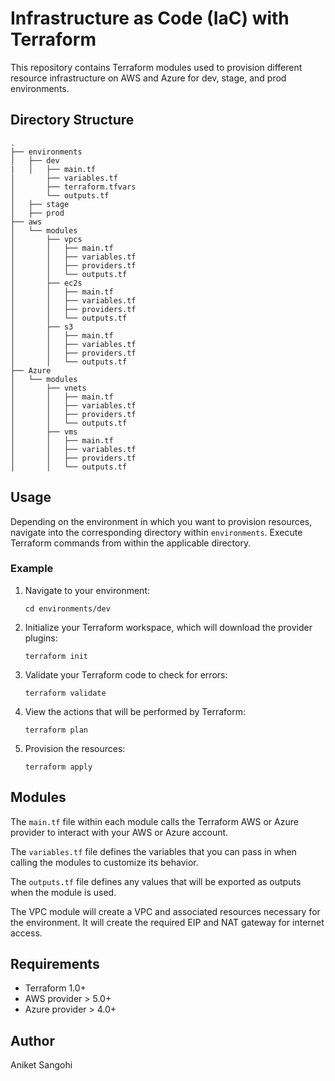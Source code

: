 # Infrastructure as Code (IaC) with Terraform
This repository contains Terraform modules used to provision different resource infrastructure on AWS and Azure for dev, stage, and prod environments.

## Directory Structure
```
.
├── environments
│   ├── dev
|   │   ├── main.tf
│       ├── variables.tf
│       ├── terraform.tfvars
│       └── outputs.tf
│   ├── stage
│   ├── prod
├── aws
│   └── modules
│       ├── vpcs
│       │   ├── main.tf
│       │   ├── variables.tf
│       │   ├── providers.tf
│       │   └── outputs.tf
│       ├── ec2s
│       │   ├── main.tf
│       │   ├── variables.tf
│       │   ├── providers.tf
│       │   └── outputs.tf
│       ├── s3
│       │   ├── main.tf
│       │   ├── variables.tf
│       │   ├── providers.tf
│       │   └── outputs.tf
├── Azure
│   └── modules
│       ├── vnets
│       │   ├── main.tf
│       │   ├── variables.tf
│       │   ├── providers.tf
│       │   └── outputs.tf
│       ├── vms
│       │   ├── main.tf
│       │   ├── variables.tf
│       │   ├── providers.tf
│       │   └── outputs.tf
```

## Usage

Depending on the environment in which you want to provision resources, navigate into the corresponding directory within `environments`. Execute Terraform commands from within the applicable directory.

### Example

1. Navigate to your environment:
    ```shell
    cd environments/dev
    ```

2. Initialize your Terraform workspace, which will download the provider plugins:
    ```shell
    terraform init
    ```

3. Validate your Terraform code to check for errors:
    ```shell
    terraform validate
    ```

4. View the actions that will be performed by Terraform:
    ```shell
    terraform plan
    ```

5. Provision the resources:
    ```shell
    terraform apply
    ```

## Modules

The `main.tf` file within each module calls the Terraform AWS or Azure provider to interact with your AWS or Azure account.

The `variables.tf` file defines the variables that you can pass in when calling the modules to customize its behavior.

The `outputs.tf` file defines any values that will be exported as outputs when the module is used.

The VPC module will create a VPC and associated resources necessary for the environment. It will create the required EIP and NAT gateway for internet access.

## Requirements

- Terraform 1.0+
- AWS provider >  5.0+
- Azure provider > 4.0+

## Author

Aniket Sangohi